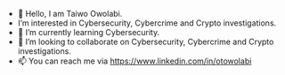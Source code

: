 - 👋 Hello, I am Taiwo Owolabi.
- I’m interested in Cybersecurity, Cybercrime and Crypto investigations.
- 🌱 I’m currently learning  Cybersecurity.
- 💞️ I’m looking to collaborate on Cybersecurity, Cybercrime and Crypto investigations.
- 📫 You can reach me via https://www.linkedin.com/in/otowolabi

<!---
Detotowolabi/ is a ✨ special ✨ repository because its `README.md` (this file) appears on your GitHub profile.
You can click the Preview link to take a look at your changes.
